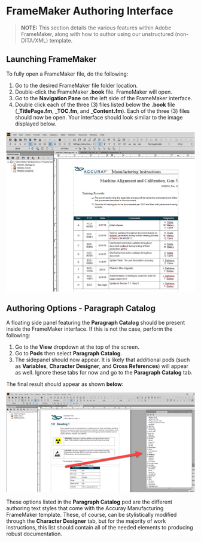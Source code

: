 # FrameMaker Authoring Interface

> **NOTE:** This section details the various features within Adobe FrameMaker, along with how to author using our unstructured (non-DITA/XML) template.

## Launching FrameMaker

To fully open a FrameMaker file, do the following:

1. Go to the desired FrameMaker file folder location.
2. Double-click the FrameMaker **.book** file. FrameMaker will open.
3. Go to the **Navigation Pane** on the left side of the FrameMaker interface. 
4. Double click each of the three (3) files listed below the **.book** file (**_TitlePage.fm**, **_TOC.fm**, and **_Content.fm**). Each of the three (3) files should now be open. Your interface should look similar to the image displayed below.

![alt text](https://github.com/taddieken95/Accuray_Tech_Comm_Guide/blob/master/img/FrameMaker%20Interface%20Example.png "FrameMaker Interface Example")

## Authoring Options - Paragraph Catalog

A floating side panel featuring the **Paragraph Catalog** should be present inside the FrameMaker interface. If this is not the case, perform the following:

1. Go to the **View** dropdown at the top of the screen.
2. Go to **Pods** then select **Paragraph Catalog**.
3. The sidepanel should now appear. It is likely that additional pods (such as **Variables**, **Character Designer**, and **Cross References**) will appear as well. Ignore these tabs for now and go to the **Paragraph Catalog** tab.

The final result should appear as shown **below**:

![alt text](https://github.com/taddieken95/Accuray_Tech_Comm_Guide/blob/master/img/Paragraph%20Catalog%20Tab.png "Paragraph Catalog Tab")

These options listed in the **Paragraph Catalog** pod are the different authoring text styles that come with the Accuray Manufacturing FrameMaker template. These, of course, can be stylistically modified through the **Character Designer** tab, but for the majority of work instructions, this list should contain all of the needed elements to producing robust documentation.

